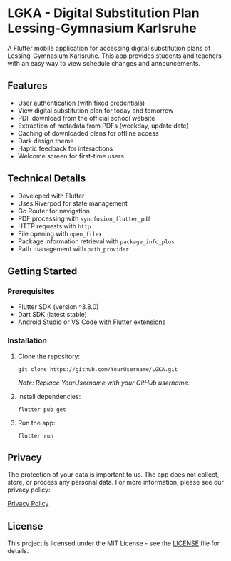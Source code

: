 # LGKA - Digital Substitution Plan Lessing-Gymnasium Karlsruhe

A Flutter mobile application for accessing digital substitution plans of Lessing-Gymnasium Karlsruhe. This app provides students and teachers with an easy way to view schedule changes and announcements.

## Features

- User authentication (with fixed credentials)
- View digital substitution plan for today and tomorrow
- PDF download from the official school website
- Extraction of metadata from PDFs (weekday, update date)
- Caching of downloaded plans for offline access
- Dark design theme
- Haptic feedback for interactions
- Welcome screen for first-time users

## Technical Details

- Developed with Flutter
- Uses Riverpod for state management
- Go Router for navigation
- PDF processing with `syncfusion_flutter_pdf`
- HTTP requests with `http`
- File opening with `open_filex`
- Package information retrieval with `package_info_plus`
- Path management with `path_provider`

## Getting Started

### Prerequisites

- Flutter SDK (version ^3.8.0)
- Dart SDK (latest stable)
- Android Studio or VS Code with Flutter extensions

### Installation

1. Clone the repository:
    ```
    git clone https://github.com/YourUsername/LGKA.git
    ```
    *Note: Replace YourUsername with your GitHub username.*

2. Install dependencies:
   ```
   flutter pub get
   ```

3. Run the app:
    ```
    flutter run
    ```

## Privacy

The protection of your data is important to us. The app does not collect, store, or process any personal data. For more information, please see our privacy policy:

[Privacy Policy](https://luka-loehr.github.io/lgka-privacy/)

## License

This project is licensed under the MIT License - see the [LICENSE](LICENSE) file for details.
